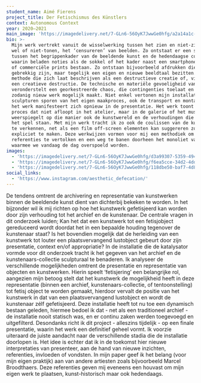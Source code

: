 ```yaml
---
student_name: Aimé Fierens
project_title: Der Fetischismus des Künstlers
context: Autonomous Context
year: 2020—2021
main_image: 'https://imagedelivery.net/7-GLn6-56OyK7JwwGe0hfg/a2a14a1c-d8a4-4798-e1d8-2c2163653100'
bio: >-
  Mijn werk vertrekt vanuit de wisselwerking tussen het zien en niet-zien, het
  wel of niet-tonen, het ‘censureren’ van beelden. Zo ontstaat er een spel
  tussen het begrippenkader van de beeldende kunst en de hedendaagse conditie,
  waarin beladen noties als de sokkel of het kader naast een smartphone camera,
  of commerciële prints bestaan. Zo ontstaan bijvoorbeeld afdrukken die
  gebrekkig zijn, maar tegelijk een eigen en nieuwe beeldtaal bezitten. Een
  methode die zich laat beschrijven als een destructieve creatie of, vice versa,
  een creatieve destructie. De technische en materiële gevoeligheid van dit werk
  veronderstelt een georkestreerde chaos, die contingenties toelaat en als
  zodanig nieuw werk mogelijk maakt. Niet enkel vertonen mijn installaties en
  sculpturen sporen van het eigen maakproces, ook de transport en montage van
  het werk manifesteert zich opnieuw in de presentatie. Het werk toont een
  proces dat niet afloopt in het atelier, maar in de galerie of het museum. Het
  weerspiegelt op die manier ook de kunstwereld en de verhoudingen die daar op
  het spel staan. Met mijn werk tracht ik zo ook de coulissen van de kunstwereld
  te verkennen, net als een film off-screen elementen kan suggereren zonder deze
  expliciet te maken. Deze werkwijzen vormen voor mij een methodiek om
  referenties te vertolken en een weg te banen doorheen het monoliet van beelden
  waarmee we vandaag de dag overspoeld worden.
images:
  - 'https://imagedelivery.net/7-GLn6-56OyK7JwwGe0hfg/d3a99307-5359-4940-f36e-83fd7a0e0800'
  - 'https://imagedelivery.net/7-GLn6-56OyK7JwwGe0hfg/f6ea5cce-34d2-4dd8-2cea-283f5cad3500'
  - 'https://imagedelivery.net/7-GLn6-56OyK7JwwGe0hfg/118dbe50-baf7-4d82-48b3-8cb67ca0fe00'
social_links:
  - 'https://www.instagram.com/aesthetic_defecation/'
---
```

De tendens omtrent de archivering en representatie van kunstwerken binnen de beeldende kunst dient van dichterbij bekeken te worden. In het bijzonder wil ik mij richten op hoe het kunstwerk gefetisjeerd kan worden door zijn verhouding tot het archief en de kunstenaar. De centrale vragen in dit onderzoek luiden; Kan het dat een kunstwerk tot een fetisjobject gereduceerd wordt doordat het in een bepaalde houding tegenover de kunstenaar staat? Is het bovendien mogelijk dat de herleiding van een kunstwerk tot louter een plaatsvervangend lustobject gebeurt door zijn presentatie, context en/of appropriatie? In de installatie die de katalysator vormde voor dit onderzoek tracht ik het gegeven van het archief en de kunstenaars-collectie sculpturaal te benaderen. Ik analyseer de verschillende mogelijkheden omtrent de presentatie en representatie van objecten en kunstwerken. Hierin speelt ‘fetisjering’ een belangrijke rol, aangezien mijn betoog stelt dat het kunstwerk de mogelijkheid heeft in deze representatie (binnen een archief, kunstenaars-collectie, of tentoonstelling) tot fetisj object te worden gemaakt, hierdoor vervalt de positie van het kunstwerk in dat van een plaatsvervangend lustobject en wordt de kunstenaar zélf gefetisjeerd. Deze installatie heeft tot nu toe een dynamisch bestaan geleden, hiermee bedoel ik dat - net als een traditioneel archief - de installatie nooit statisch was, en er continu zaken werden toegevoegd en uitgefilterd. Desondanks richt ik dit project - alleszins tijdelijk - op een finale presentatie, waarin het werk een definitief geheel vormt. Ik voorzie uiteraard de juiste aandacht naar de verschillende stadia die de installatie doorlopen is. Het idee is echter dat ik in de toekomst hier nieuwe interpretaties van presenteer, aan de hand van nieuwe inzichten, referenties, invloeden of vondsten. In mijn paper geef ik het belang (voor mijn eigen praktijk) aan van andere artiesten zoals bijvoorbeeld Marcel Broodthaers. Deze referenties geven mij eveneens een houvast om mijn eigen werk te plaatsen, kunst-historisch maar ook hedendaags.

